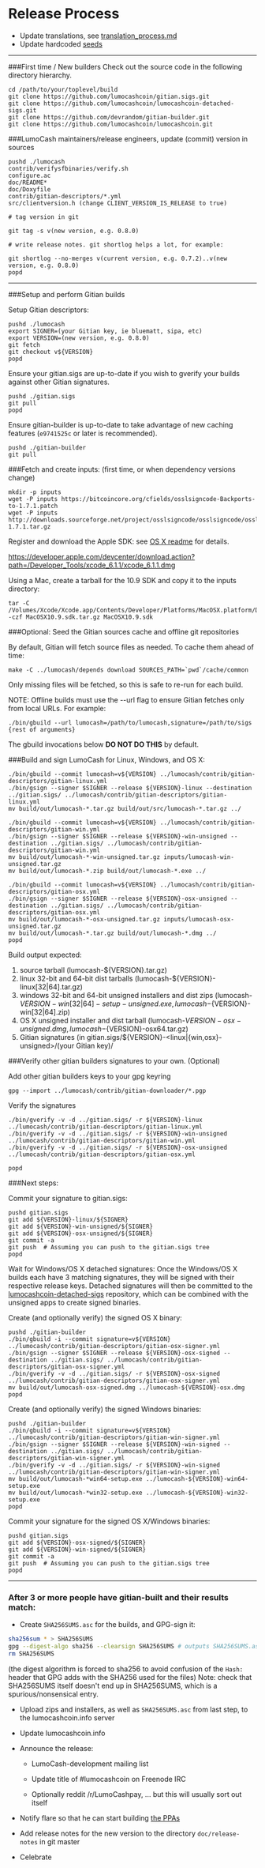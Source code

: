 Release Process
====================

* Update translations, see [translation_process.md](https://github.com/lumocashcoin/lumocash/blob/master/doc/translation_process.md#syncing-with-transifex)
* Update hardcoded [seeds](/contrib/seeds)

* * *

###First time / New builders
Check out the source code in the following directory hierarchy.

	cd /path/to/your/toplevel/build
	git clone https://github.com/lumocashcoin/gitian.sigs.git
	git clone https://github.com/lumocashcoin/lumocashcoin-detached-sigs.git
	git clone https://github.com/devrandom/gitian-builder.git
	git clone https://github.com/lumocashcoin/lumocashcoin.git

###LumoCash maintainers/release engineers, update (commit) version in sources

	pushd ./lumocash
	contrib/verifysfbinaries/verify.sh
	configure.ac
	doc/README*
	doc/Doxyfile
	contrib/gitian-descriptors/*.yml
	src/clientversion.h (change CLIENT_VERSION_IS_RELEASE to true)

	# tag version in git

	git tag -s v(new version, e.g. 0.8.0)

	# write release notes. git shortlog helps a lot, for example:

	git shortlog --no-merges v(current version, e.g. 0.7.2)..v(new version, e.g. 0.8.0)
	popd

* * *

###Setup and perform Gitian builds

 Setup Gitian descriptors:

	pushd ./lumocash
	export SIGNER=(your Gitian key, ie bluematt, sipa, etc)
	export VERSION=(new version, e.g. 0.8.0)
	git fetch
	git checkout v${VERSION}
	popd

  Ensure your gitian.sigs are up-to-date if you wish to gverify your builds against other Gitian signatures.

	pushd ./gitian.sigs
	git pull
	popd

  Ensure gitian-builder is up-to-date to take advantage of new caching features (`e9741525c` or later is recommended).

	pushd ./gitian-builder
	git pull

###Fetch and create inputs: (first time, or when dependency versions change)

	mkdir -p inputs
	wget -P inputs https://bitcoincore.org/cfields/osslsigncode-Backports-to-1.7.1.patch
	wget -P inputs http://downloads.sourceforge.net/project/osslsigncode/osslsigncode/osslsigncode-1.7.1.tar.gz

 Register and download the Apple SDK: see [OS X readme](README_osx.txt) for details.

 https://developer.apple.com/devcenter/download.action?path=/Developer_Tools/xcode_6.1.1/xcode_6.1.1.dmg

 Using a Mac, create a tarball for the 10.9 SDK and copy it to the inputs directory:

	tar -C /Volumes/Xcode/Xcode.app/Contents/Developer/Platforms/MacOSX.platform/Developer/SDKs/ -czf MacOSX10.9.sdk.tar.gz MacOSX10.9.sdk

###Optional: Seed the Gitian sources cache and offline git repositories

By default, Gitian will fetch source files as needed. To cache them ahead of time:

	make -C ../lumocash/depends download SOURCES_PATH=`pwd`/cache/common

Only missing files will be fetched, so this is safe to re-run for each build.

NOTE: Offline builds must use the --url flag to ensure Gitian fetches only from local URLs. For example:
```
./bin/gbuild --url lumocash=/path/to/lumocash,signature=/path/to/sigs {rest of arguments}
```
The gbuild invocations below <b>DO NOT DO THIS</b> by default.

###Build and sign LumoCash for Linux, Windows, and OS X:

	./bin/gbuild --commit lumocash=v${VERSION} ../lumocash/contrib/gitian-descriptors/gitian-linux.yml
	./bin/gsign --signer $SIGNER --release ${VERSION}-linux --destination ../gitian.sigs/ ../lumocash/contrib/gitian-descriptors/gitian-linux.yml
	mv build/out/lumocash-*.tar.gz build/out/src/lumocash-*.tar.gz ../

	./bin/gbuild --commit lumocash=v${VERSION} ../lumocash/contrib/gitian-descriptors/gitian-win.yml
	./bin/gsign --signer $SIGNER --release ${VERSION}-win-unsigned --destination ../gitian.sigs/ ../lumocash/contrib/gitian-descriptors/gitian-win.yml
	mv build/out/lumocash-*-win-unsigned.tar.gz inputs/lumocash-win-unsigned.tar.gz
	mv build/out/lumocash-*.zip build/out/lumocash-*.exe ../

	./bin/gbuild --commit lumocash=v${VERSION} ../lumocash/contrib/gitian-descriptors/gitian-osx.yml
	./bin/gsign --signer $SIGNER --release ${VERSION}-osx-unsigned --destination ../gitian.sigs/ ../lumocash/contrib/gitian-descriptors/gitian-osx.yml
	mv build/out/lumocash-*-osx-unsigned.tar.gz inputs/lumocash-osx-unsigned.tar.gz
	mv build/out/lumocash-*.tar.gz build/out/lumocash-*.dmg ../
	popd

  Build output expected:

  1. source tarball (lumocash-${VERSION}.tar.gz)
  2. linux 32-bit and 64-bit dist tarballs (lumocash-${VERSION}-linux[32|64].tar.gz)
  3. windows 32-bit and 64-bit unsigned installers and dist zips (lumocash-${VERSION}-win[32|64]-setup-unsigned.exe, lumocash-${VERSION}-win[32|64].zip)
  4. OS X unsigned installer and dist tarball (lumocash-${VERSION}-osx-unsigned.dmg, lumocash-${VERSION}-osx64.tar.gz)
  5. Gitian signatures (in gitian.sigs/${VERSION}-<linux|{win,osx}-unsigned>/(your Gitian key)/

###Verify other gitian builders signatures to your own. (Optional)

  Add other gitian builders keys to your gpg keyring

	gpg --import ../lumocash/contrib/gitian-downloader/*.pgp

  Verify the signatures

	./bin/gverify -v -d ../gitian.sigs/ -r ${VERSION}-linux ../lumocash/contrib/gitian-descriptors/gitian-linux.yml
	./bin/gverify -v -d ../gitian.sigs/ -r ${VERSION}-win-unsigned ../lumocash/contrib/gitian-descriptors/gitian-win.yml
	./bin/gverify -v -d ../gitian.sigs/ -r ${VERSION}-osx-unsigned ../lumocash/contrib/gitian-descriptors/gitian-osx.yml

	popd

###Next steps:

Commit your signature to gitian.sigs:

	pushd gitian.sigs
	git add ${VERSION}-linux/${SIGNER}
	git add ${VERSION}-win-unsigned/${SIGNER}
	git add ${VERSION}-osx-unsigned/${SIGNER}
	git commit -a
	git push  # Assuming you can push to the gitian.sigs tree
	popd

  Wait for Windows/OS X detached signatures:
	Once the Windows/OS X builds each have 3 matching signatures, they will be signed with their respective release keys.
	Detached signatures will then be committed to the [lumocashcoin-detached-sigs](https://github.com/lumocashcoin/lumocashcoin-detached-sigs) repository, which can be combined with the unsigned apps to create signed binaries.

  Create (and optionally verify) the signed OS X binary:

	pushd ./gitian-builder
	./bin/gbuild -i --commit signature=v${VERSION} ../lumocash/contrib/gitian-descriptors/gitian-osx-signer.yml
	./bin/gsign --signer $SIGNER --release ${VERSION}-osx-signed --destination ../gitian.sigs/ ../lumocash/contrib/gitian-descriptors/gitian-osx-signer.yml
	./bin/gverify -v -d ../gitian.sigs/ -r ${VERSION}-osx-signed ../lumocash/contrib/gitian-descriptors/gitian-osx-signer.yml
	mv build/out/lumocash-osx-signed.dmg ../lumocash-${VERSION}-osx.dmg
	popd

  Create (and optionally verify) the signed Windows binaries:

	pushd ./gitian-builder
	./bin/gbuild -i --commit signature=v${VERSION} ../lumocash/contrib/gitian-descriptors/gitian-win-signer.yml
	./bin/gsign --signer $SIGNER --release ${VERSION}-win-signed --destination ../gitian.sigs/ ../lumocash/contrib/gitian-descriptors/gitian-win-signer.yml
	./bin/gverify -v -d ../gitian.sigs/ -r ${VERSION}-win-signed ../lumocash/contrib/gitian-descriptors/gitian-win-signer.yml
	mv build/out/lumocash-*win64-setup.exe ../lumocash-${VERSION}-win64-setup.exe
	mv build/out/lumocash-*win32-setup.exe ../lumocash-${VERSION}-win32-setup.exe
	popd

Commit your signature for the signed OS X/Windows binaries:

	pushd gitian.sigs
	git add ${VERSION}-osx-signed/${SIGNER}
	git add ${VERSION}-win-signed/${SIGNER}
	git commit -a
	git push  # Assuming you can push to the gitian.sigs tree
	popd

-------------------------------------------------------------------------

### After 3 or more people have gitian-built and their results match:

- Create `SHA256SUMS.asc` for the builds, and GPG-sign it:
```bash
sha256sum * > SHA256SUMS
gpg --digest-algo sha256 --clearsign SHA256SUMS # outputs SHA256SUMS.asc
rm SHA256SUMS
```
(the digest algorithm is forced to sha256 to avoid confusion of the `Hash:` header that GPG adds with the SHA256 used for the files)
Note: check that SHA256SUMS itself doesn't end up in SHA256SUMS, which is a spurious/nonsensical entry.

- Upload zips and installers, as well as `SHA256SUMS.asc` from last step, to the lumocashcoin.info server

- Update lumocashcoin.info

- Announce the release:
  - LumoCash-development mailing list

  - Update title of #lumocashcoin on Freenode IRC

  - Optionally reddit /r/LumoCashpay, ... but this will usually sort out itself

- Notify flare so that he can start building [the PPAs](https://launchpad.net/~lumocashcoin.info/+archive/ubuntu/lumocash)

- Add release notes for the new version to the directory `doc/release-notes` in git master

- Celebrate
